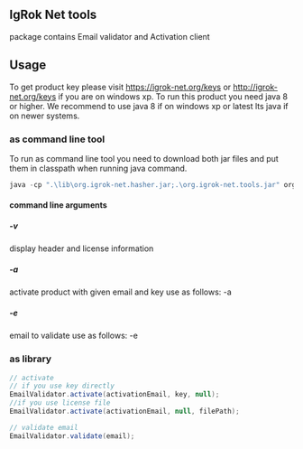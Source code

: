 ## IgRok Net tools

package contains Email validator and Activation client

## Usage

To get product key please visit https://igrok-net.org/keys or http://igrok-net.org/keys if you are on windows xp.
To run this product you need java 8 or higher. We recommend to use java 8 if on windows xp or latest lts java if on newer systems.

### as command line tool
To run as command line tool you need to download both jar files and put them in classpath when running java command.
``` powershell
java -cp ".\lib\org.igrok-net.hasher.jar;.\org.igrok-net.tools.jar" org.igrok_net.tools.Main -v -a <activation email> <license code from igrok-net.org> -e <email to validate>
```
#### command line arguments
##### -v
display header and license information
##### -a
activate product with given email and key
use as follows: -a <activation email> <product key>
##### -e
email to validate
use as follows: -e <email to validate>

### as library

``` java
// activate
// if you use key directly
EmailValidator.activate(activationEmail, key, null);
//if you use license file
EmailValidator.activate(activationEmail, null, filePath);

// validate email
EmailValidator.validate(email);
```